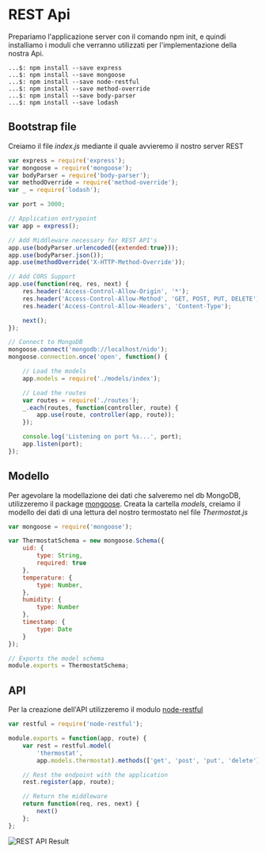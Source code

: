 # REST Api #
Prepariamo l'applicazione server con il comando npm init, e quindi installiamo i moduli che verranno utilizzati per l'implementazione della nostra Api.  

```
...$: npm install --save express
...$: npm install --save mongoose
...$: npm install --save node-restful
...$: npm install --save method-override
...$: npm install --save body-parser
...$: npm install --save lodash
```
## Bootstrap file ##
Creiamo il file *index.js* mediante il quale avvieremo il nostro server REST
``` javascript
var express = require('express');
var mongoose = require('mongoose');
var bodyParser = require('body-parser');
var methodOverride = require('method-override');
var _ = require('lodash');

var port = 3000;

// Application entrypoint
var app = express();

// Add Middleware necessary for REST API's
app.use(bodyParser.urlencoded({extended:true}));
app.use(bodyParser.json());
app.use(methodOverride('X-HTTP-Method-Override'));

// Add CORS Support
app.use(function(req, res, next) {
	res.header('Access-Control-Allow-Origin', '*');
	res.header('Access-Control-Allow-Method', 'GET, POST, PUT, DELETE');
	res.header('Access-Control-Allow-Headers', 'Content-Type');

	next();
});

// Connect to MongoDB
mongoose.connect('mongodb://localhost/nido');
mongoose.connection.once('open', function() {

	// Load the models
	app.models = require('./models/index');

	// Load the routes
	var routes = require('./routes');
	_.each(routes, function(controller, route) {
		app.use(route, controller(app, route));
	});

	console.log('Listening on port %s...', port);
	app.listen(port);
});
```
## Modello ##
Per agevolare la modellazione dei dati che salveremo nel db MongoDB, utilizzeremo il package [mongoose](http://mongoosejs.com/). Creata la cartella *models*, creiamo il modello dei dati di una lettura del nostro termostato nel file *Thermostat.js*
``` javascript
var mongoose = require('mongoose');

var ThermostatSchema = new mongoose.Schema({
	uid: {
		type: String,
		required: true
	},
	temperature: {
		type: Number,
	},
	humidity: {
		type: Number
	},
	timestamp: {
		type: Date
	}
});

// Exports the model schema
module.exports = ThermostatSchema;
```
## API ##
Per la creazione dell'API utilizzeremo il modulo [node-restful](https://github.com/baugarten/node-restful)
``` javascript
var restful = require('node-restful');

module.exports = function(app, route) {
    var rest = restful.model(
        'thermostat',
        app.models.thermostat).methods(['get', 'post', 'put', 'delete']);

    // Rest the endpoint with the application
    rest.register(app, route);

    // Return the middleware
    return function(req, res, next) {
        next()
    };
};
```
![REST API Result]()


